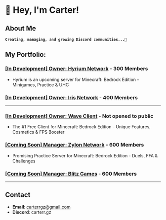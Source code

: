 # 👋 Hey, I'm Carter!

## About Me
**`Creating, managing, and growing Discord communities...🚀 `**


## My Portfolio:
### [[In Development] Owner: Hyrium Network](https://discord.hyrium.com) - 300 Members
- Hyrium is an upcoming server for Minecraft: Bedrock Edition - Minigames, Practice & UHC

### [[In Development] Owner: Iris Network](https://discord.gg/iris2024) - 400 Members
- - -

### [[In Development] Owner: Wave Client](https://www.youtube.com/watch?v=dQw4w9WgXcQ) - Not opened to public
- The #1 Free Client for Minecraft: Bedrock Edition - Unique Features, Cosmetics & FPS Booster

### [[Coming Soon] Manager: Zylon Network](https://discord.gg/zylon) - 600 Members
- Promising Practice Server for Minecraft: Bedrock Edition - Duels, FFA & Challenges

### [[Coming Soon] Manager: Blitz Games](https://discord.gg/playblitz) - 600 Members
- - -


## Contact
- **Email**: carterrgz@gmail.com
- **Discord**: carterr.gz
